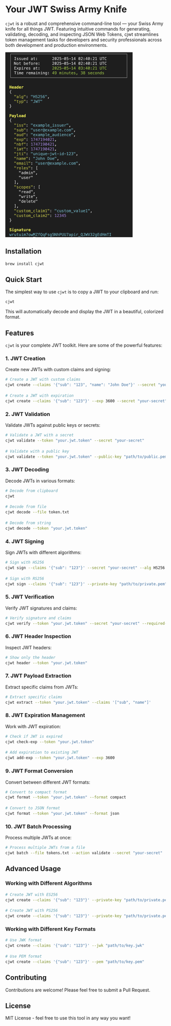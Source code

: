 # Your JWT Swiss Army Knife

`cjwt` is a robust and comprehensive command-line tool — your Swiss Army knife for all things JWT. Featuring intuitive commands for generating, validating, decoding, and inspecting JSON Web Tokens, cjwt streamlines token management tasks for developers and security professionals across both development and production environments.

<img src="assets/screenshot.png" alt="cjwt in action" width="400"/>

## Installation

```bash
brew install cjwt
```

## Quick Start

The simplest way to use `cjwt` is to copy a JWT to your clipboard and run:

```bash
cjwt
```

This will automatically decode and display the JWT in a beautiful, colorized format.

## Features

`cjwt` is your complete JWT toolkit. Here are some of the powerful features:

### 1. JWT Creation

Create new JWTs with custom claims and signing:

```bash
# Create a JWT with custom claims
cjwt create --claims '{"sub": "123", "name": "John Doe"}' --secret "your-secret"

# Create a JWT with expiration
cjwt create --claims '{"sub": "123"}' --exp 3600 --secret "your-secret"
```

### 2. JWT Validation

Validate JWTs against public keys or secrets:

```bash
# Validate a JWT with a secret
cjwt validate --token "your.jwt.token" --secret "your-secret"

# Validate with a public key
cjwt validate --token "your.jwt.token" --public-key "path/to/public.pem"
```

### 3. JWT Decoding

Decode JWTs in various formats:

```bash
# Decode from clipboard
cjwt

# Decode from file
cjwt decode --file token.txt

# Decode from string
cjwt decode --token "your.jwt.token"
```

### 4. JWT Signing

Sign JWTs with different algorithms:

```bash
# Sign with HS256
cjwt sign --claims '{"sub": "123"}' --secret "your-secret" --alg HS256

# Sign with RS256
cjwt sign --claims '{"sub": "123"}' --private-key "path/to/private.pem" --alg RS256
```

### 5. JWT Verification

Verify JWT signatures and claims:

```bash
# Verify signature and claims
cjwt verify --token "your.jwt.token" --secret "your-secret" --required-claims '["sub", "exp"]'
```

### 6. JWT Header Inspection

Inspect JWT headers:

```bash
# Show only the header
cjwt header --token "your.jwt.token"
```

### 7. JWT Payload Extraction

Extract specific claims from JWTs:

```bash
# Extract specific claims
cjwt extract --token "your.jwt.token" --claims '["sub", "name"]'
```

### 8. JWT Expiration Management

Work with JWT expiration:

```bash
# Check if JWT is expired
cjwt check-exp --token "your.jwt.token"

# Add expiration to existing JWT
cjwt add-exp --token "your.jwt.token" --exp 3600
```

### 9. JWT Format Conversion

Convert between different JWT formats:

```bash
# Convert to compact format
cjwt format --token "your.jwt.token" --format compact

# Convert to JSON format
cjwt format --token "your.jwt.token" --format json
```

### 10. JWT Batch Processing

Process multiple JWTs at once:

```bash
# Process multiple JWTs from a file
cjwt batch --file tokens.txt --action validate --secret "your-secret"
```

## Advanced Usage

### Working with Different Algorithms

```bash
# Create JWT with ES256
cjwt create --claims '{"sub": "123"}' --private-key "path/to/private.pem" --alg ES256

# Create JWT with PS256
cjwt create --claims '{"sub": "123"}' --private-key "path/to/private.pem" --alg PS256
```

### Working with Different Key Formats

```bash
# Use JWK format
cjwt create --claims '{"sub": "123"}' --jwk "path/to/key.jwk"

# Use PEM format
cjwt create --claims '{"sub": "123"}' --pem "path/to/key.pem"
```

## Contributing

Contributions are welcome! Please feel free to submit a Pull Request.

## License

MIT License - feel free to use this tool in any way you want!
